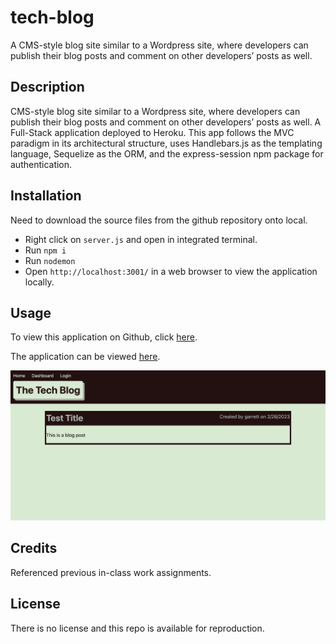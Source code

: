 # tech-blog
A CMS-style blog site similar to a Wordpress site, where developers can publish their blog posts and comment on other developers’ posts as well.

## Description

CMS-style blog site similar to a Wordpress site, where developers can publish their blog posts and comment on other developers’ posts as well. A Full-Stack application deployed to Heroku. This app follows the MVC paradigm in its architectural structure, uses Handlebars.js as the templating language, Sequelize as the ORM, and the express-session npm package for authentication.

## Installation

Need to download the source files from the github repository onto local.

* Right click on `server.js` and open in integrated terminal.
* Run `npm i`
* Run `nodemon`
* Open `http://localhost:3001/` in a web browser to view the application locally.

## Usage


To view this application on Github, click [here](https://github.com/GarrettAnderson/tech-blog).

The application can be viewed [here](https://salty-reaches-84386.herokuapp.com/).


![](public/assets/images/screenshot.png)


## Credits

Referenced previous in-class work assignments.


## License

There is no license and this repo is available for reproduction.
